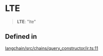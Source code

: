LTE
===

> **LTE**: "lte"

Defined in[​](#defined-in "Direct link to Defined in")
------------------------------------------------------

[langchain/src/chains/query\_constructor/ir.ts:11](https://github.com/hwchase17/langchainjs/blob/46e1734/langchain/src/chains/query_constructor/ir.ts#L11)